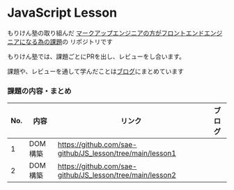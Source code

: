 # JavaScript Lesson

もりけん塾の取り組んだ [マークアップエンジニアの方がフロントエンドエンジニアになる為の課題](https://github.com/sae-github/handsonFrontend/blob/master/work/markup/1.md)の リポジトリです

もりけん塾では、課題ごとにPRを出し、レビューをし合います。

課題や、レビューを通して学んだことは[ブログ](https://itosae.com/)にまとめています


### 課題の内容・まとめ
No. | 内容 | リンク | ブログ
-|-|-|-
1 | DOM構築  | https://github.com/sae-github/JS_lesson/tree/main/lesson1 
2 | DOM構築 | https://github.com/sae-github/JS_lesson/tree/main/lesson2 

